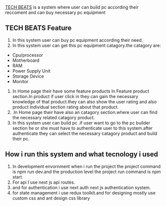 [TECH BEATS](https://pc-builder-ten-navy.vercel.app/) is a system where user can build pc according their reccoment and can buy necessary pc equipment

## TECH BEATS Feature

1. In this system user can buy pc equipment according their need.
1. In this system user can get this pc equipment catagory.the catagory are:

- Cpu/processor
- Motherboard
- RAM
- Power Supply Unit
- Storage Device
- Monitor

1. In Home page their have some feature products In Feature product section.In product if user click in they can gain the necessary knowledge of that product.they can also show the user rating and also product individual section rating about that product.
1. .In Home page their have also an catagory section.where user can find the necessary related catagory product.
1. In this system user can build pc .if user want to go to the pc builder section he or she must have to authenticate user to this system.after authenticate they can select the necessary catagory product and build their pc.

## How i run this system and what tecnology i used

1. In development envornment when i run the project the project command is npm run dev.and the production level the project run command is npm start.
1. For api I use next js api routes.
1. and for authentication i use next auth next js authentication system.
1. for state management i use redux toolkit.and for designing mostly use custom css and ant design css library
